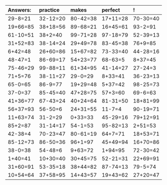 | Answers: | practice | makes | perfect | ! |
| :--- | :--- | :--- | :--- | :--- |
| 29-8=21 | 32-12=20 | 80-42=38 | 17+11=28 | 70-30=40 | 
| 19+66=85 | 38+18=56 | 89-68=21 | 16+45=61 | 93-2=91 | 
| 61-10=51 | 38+2=40 | 99-71=28 | 97-18=79 | 52-39=13 | 
| 31+52=83 | 38-14=24 | 29+49=78 | 83-45=38 | 76+9=85 | 
| 6+42=48 | 26+60=86 | 15+67=82 | 73-33=40 | 44-28=16 | 
| 48-47=1 | 86-69=17 | 54+23=77 | 68-63=5 | 8+37=45 | 
| 75-46=29 | 99-88=11 | 61+34=95 | 41-14=27 | 27-24=3 | 
| 71+5=76 | 38-11=27 | 29-0=29 | 8+33=41 | 36-23=13 | 
| 65-0=65 | 86-9=77 | 19+29=48 | 5+37=42 | 98-25=73 | 
| 37-0=37 | 85-45=40 | 47+28=75 | 57+3=60 | 69-6=63 | 
| 41+36=77 | 67-43=24 | 40+24=64 | 81-31=50 | 18+81=99 | 
| 56+37=93 | 56-50=6 | 24+31=55 | 11-7=4 | 90-19=71 | 
| 11+63=74 | 31-2=29 | 0+33=33 | 45-29=16 | 79+12=91 | 
| 85+2=87 | 31-14=17 | 54-1=53 | 95-82=13 | 2+51=53 | 
| 42-38=4 | 70-23=47 | 80-61=19 | 64+7=71 | 18+53=71 | 
| 85-12=73 | 86-50=36 | 96+1=97 | 45+49=94 | 16+70=86 | 
| 38-0=38 | 54-48=6 | 9+63=72 | 1+94=95 | 72-30=42 | 
| 1+40=41 | 10+30=40 | 30+45=75 | 52-21=31 | 22+69=91 | 
| 31+60=91 | 53-35=18 | 38+44=82 | 87-74=13 | 79-5=74 | 
| 10+54=64 | 37+58=95 | 14+43=57 | 19+43=62 | 27+20=47 | 
